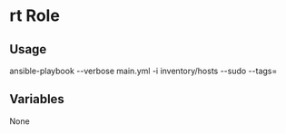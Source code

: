 # rt Role

## Usage

ansible-playbook --verbose main.yml -i inventory/hosts --sudo --tags=

## Variables

None
